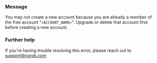 
### Message
You may not create a new account because you are already a member of the free account "<code>&lt;ACCOUNT_NAME&gt;</code>". Upgrade or delete that account first before creating a new account.

### Further help
If you're having trouble resolving this error, please reach out to [support@ngrok.com](mailto:support@ngrok.com?subject=Help%20with%20ERR_NGROK_4013)

